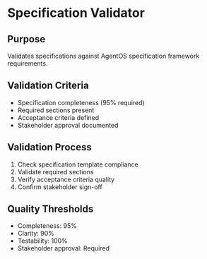 # Specification Validator

## Purpose
Validates specifications against AgentOS specification framework requirements.

## Validation Criteria
- Specification completeness (95% required)
- Required sections present
- Acceptance criteria defined
- Stakeholder approval documented

## Validation Process
1. Check specification template compliance
2. Validate required sections
3. Verify acceptance criteria quality
4. Confirm stakeholder sign-off

## Quality Thresholds
- Completeness: 95%
- Clarity: 90%
- Testability: 100%
- Stakeholder approval: Required